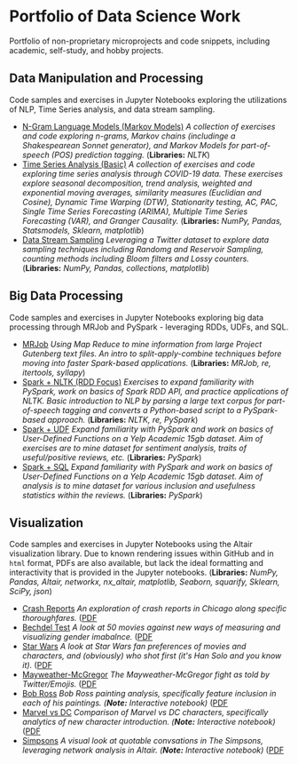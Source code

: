 # Portfolio of Data Science Work
Portfolio of non-proprietary microprojects and code snippets, including academic, self-study, and hobby projects.


## Data Manipulation and Processing
Code samples and exercises in Jupyter Notebooks exploring the utilizations of NLP, Time Series analysis, and data stream sampling.

* [N-Gram Language Models (Markov Models)](https://github.com/arbergmann/portfolio/blob/main/data_manipulation_and_processing/N-Gram%20Language%20Models%20(Markov%20Models).ipynb) <i>A collection of exercises and code exploring n-grams, Markov chains (includinge a Shakespearean Sonnet generator), and Markov Models for part-of-speech (POS) prediction tagging.  </i> (<b>Libraries:</b> <i>NLTK</i>)
* [Time Series Analysis (Basic)](https://github.com/arbergmann/portfolio/blob/main/data_manipulation_and_processing/Time%20Series%20Analysis%20(Basic).ipynb) <i>A collection of exercises and code exploring time series analysis through COVID-19 data. These exercises explore seasonal decomposition, trend analysis, weighted and exponential moving averages, similarity measures (Euclidian and Cosine), Dynamic Time Warping (DTW), Stationarity testing, AC, PAC, Single Time Series Forecasting (ARIMA), Multiple Time Series Forecasting (VAR), and Granger Causality.  </i> (<b>Libraries:</b> <i>NumPy, Pandas, Statsmodels, Sklearn, matplotlib</i>)
* [Data Stream Sampling](https://github.com/arbergmann/portfolio/blob/main/data_manipulation_and_processing/Data%20Stream%20Sampling.ipynb) <i>Leveraging a Twitter dataset to explore data sampling techniques including Randomg and Reservoir Sampling, counting methods including Bloom filters and Lossy counters. </i> (<b>Libraries:</b> <i>NumPy, Pandas, collections, matplotlib</i>)


## Big Data Processing
Code samples and exercises in Jupyter Notebooks exploring big data processing through MRJob and PySpark - leveraging RDDs, UDFs, and SQL.

* [MRJob](https://github.com/arbergmann/portfolio/blob/main/big_data_exercises/mrjob.ipynb) <i>Using Map Reduce to mine information from large Project Gutenberg text files. An intro to split-apply-combine techniques before moving into faster Spark-based applications.  </i> (<b>Libraries:</b> <i>MRJob, re, itertools, syllapy</i>)
* [Spark + NLTK (RDD Focus)](https://github.com/arbergmann/portfolio/blob/main/big_data_exercises/Spark%20%2B%20NLTK%20(RDD%20Focus).ipynb) <i>Exercises to expand familiarity with PySpark, work on basics of Spark RDD API, and practice applications of NLTK. Basic introduction to NLP by parsing a large text corpus for part-of-speech tagging and converts a Python-based script to a PySpark-based approach.  </i> (<b>Libraries:</b> <i>NLTK, re, PySpark</i>)
* [Spark + UDF](https://github.com/arbergmann/portfolio/blob/main/big_data_exercises/Spark%20%2B%20UDF.ipynb) <i>Expand familiarity with PySpark and work on basics of User-Defined Functions on a Yelp Academic 15gb dataset. Aim of exercises are to mine dataset for sentiment analysis, traits of useful/positive reviews, etc.  </i> (<b>Libraries:</b> <i>PySpark</i>)
* [Spark + SQL](https://github.com/arbergmann/portfolio/blob/main/big_data_exercises/Spark%20%2B%20SQL.ipynb) <i>Expand familiarity with PySpark and work on basics of User-Defined Functions on a Yelp Academic 15gb dataset. Aim of analysis is to mine dataset for various inclusion and usefulness statistics within the reviews.  </i> (<b>Libraries:</b> <i>PySpark</i>)


## Visualization
Code samples and exercises in Jupyter Notebooks using the Altair visualization library. Due to known rendering issues within GitHub and in `html` format, PDFs are also available, but lack the ideal formatting and interactivity that is provided in the Jupyter notebooks. (<b>Libraries:</b> <i>NumPy, Pandas, Altair, networkx, nx_altair, matplotlib, Seaborn, squarify, Sklearn, SciPy, json</i>)

* [Crash Reports](https://github.com/arbergmann/portfolio/blob/main/visualization_exercises/altair_crash_reports.ipynb) <i>An exploration of crash reports in Chicago along specific thoroughfares.  </i> ([PDF](https://github.com/arbergmann/portfolio/blob/main/visualization_exercises/pdfs/altair_crash_reports.pdf)
* [Bechdel Test](https://github.com/arbergmann/portfolio/blob/main/visualization_exercises/altair_bechdel.ipynb) <i>A look at 50 movies against new ways of measuring and visualizing gender imabalnce.  </i> ([PDF](https://github.com/arbergmann/portfolio/blob/main/visualization_exercises/pdfs/altair_bechdel.pdf)
* [Star Wars](https://github.com/arbergmann/portfolio/blob/main/visualization_exercises/altair_star_wars.ipynb) <i>A look at Star Wars fan preferences of movies and characters, and (obviously) who shot first (it's Han Solo and you know it).  </i> ([PDF](https://github.com/arbergmann/portfolio/blob/main/visualization_exercises/pdfs/altair_star_wars.pdf)
* [Mayweather-McGregor](https://github.com/arbergmann/portfolio/blob/main/visualization_exercises/altair_mayweather_mcgregor.ipynb) <i>The Mayweather-McGregor fight as told by Twitter/Emojis.  </i> ([PDF](https://github.com/arbergmann/portfolio/blob/main/visualization_exercises/pdfs/altair_mayweather_mcgregor.pdf)
* [Bob Ross](https://github.com/arbergmann/portfolio/blob/main/visualization_exercises/altair_bob_ross.ipynb) <i>Bob Ross painting analysis, specifically feature inclusion in each of his paintings. (<b>Note:</b> Interactive notebook)  </i> ([PDF](https://github.com/arbergmann/portfolio/blob/main/visualization_exercises/pdfs/altair_bob_ross.pdf)
* [Marvel vs DC](https://github.com/arbergmann/portfolio/blob/main/visualization_exercises/altair_marvel_vs_dc.ipynb) <i>Comparison of Marvel vs DC characters, specifically analytics of new character introduction. (<b>Note:</b> Interactive notebook)  </i> ([PDF](https://github.com/arbergmann/portfolio/blob/main/visualization_exercises/pdfs/altair_marvel_vs_dc.pdf)
* [Simpsons](https://github.com/arbergmann/portfolio/blob/main/visualization_exercises/altair_simpsons.ipynb) <i>A visual look at quotable convsations in The Simpsons, leveraging network analysis in Altair. (<b>Note:</b> Interactive notebook)  </i> ([PDF](https://github.com/arbergmann/portfolio/blob/main/visualization_exercises/pdfs/altair_simpsons.pdf)
